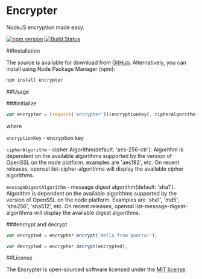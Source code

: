 Encrypter
====

NodeJS encryption made easy.

[![npm version](https://badge.fury.io/js/encrypter.svg)](http://badge.fury.io/js/encrypter)
[![Build Status](https://travis-ci.org/quorrajs/Encrypter.svg?branch=master)](https://travis-ci.org/quorrajs/Encrypter)

##Installation

The source is available for download from [GitHub](https://github.com/quorrajs/Encrypter). Alternatively, you
can install using Node Package Manager (npm):

```javascript
npm install encrypter
```

##Usage

###initialize

```javascript
var encrypter = (require('encrypter'))(encryptionKey[, cipherAlgorithm[, messageDigestAlgorithm]])
```
where

`encryptionKey` - encryption key

`cipherAlgorithm` - cipher Algorithm(default: 'aes-256-ctr').
Algorithm is dependent on the available algorithms supported by the version of OpenSSL on the node platform. examples are 'aes192', etc. On recent releases, openssl list-cipher-algorithms will display the available cipher algorithms.

`messageDigestAlgorithm` - message digest algorithm(default: 'sha1').
Algorithm is dependent on the available algorithms supported by the version of OpenSSL on the node platform. Examples are 'sha1', 'md5', 'sha256', 'sha512', etc. On recent releases, openssl list-message-digest-algorithms will display the available digest algorithms.

###encrypt and decrypt

```javascript
var encrypted = encrypter.encrypt('Hello from quorra!');

var decrypted = encrypter.decrypt(encrypted);
```

##License

The Encrypter is open-sourced software licensed under the [MIT license](http://opensource.org/licenses/MIT).
